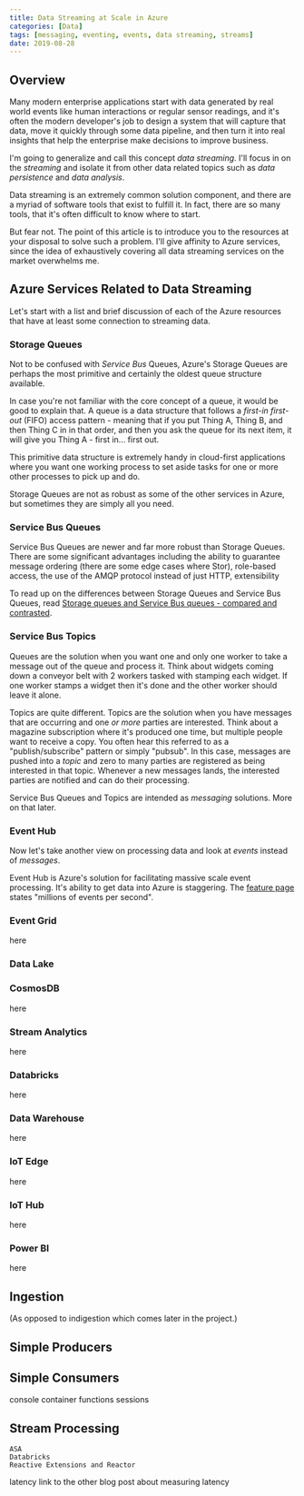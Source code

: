 ```yaml
---
title: Data Streaming at Scale in Azure
categories: [Data]
tags: [messaging, eventing, events, data streaming, streams]
date: 2019-08-28
---
```


## Overview
Many modern enterprise applications start with data generated by real world events like human interactions or regular sensor readings, and it's often the modern developer's job to design a system that will capture that data, move it quickly through some data pipeline, and then turn it into real insights that help the enterprise make decisions to improve business.

I'm going to generalize and call this concept _data streaming_. I'll focus in on the _streaming_ and isolate it from other data related topics such as _data persistence_ and _data analysis_.

Data streaming is an extremely common solution component, and there are a myriad of software tools that exist to fulfill it. In fact, there are so many tools, that it's often difficult to know where to start.

But fear not. The point of this article is to introduce you to the resources at your disposal to solve such a problem. I'll give affinity to Azure services, since the idea of exhaustively covering all data streaming services on the market overwhelms me.

## Azure Services Related to Data Streaming
Let's start with a list and brief discussion of each of the Azure resources that  have at least some connection to streaming data.

### Storage Queues
Not to be confused with _Service Bus_ Queues, Azure's Storage Queues are perhaps the most primitive and certainly the oldest queue structure available.

In case you're not familiar with the core concept of a queue, it would be good to explain that. A queue is a data structure that follows a _first-in first-out_ (FIFO) access pattern - meaning that if you put Thing A, Thing B, and then Thing C in in that order, and then you ask the queue for its next item, it will give you Thing A - first in... first out.

This primitive data structure is extremely handy in cloud-first applications where you want one working process to set aside tasks for one or more other processes to pick up and do.

Storage Queues are not as robust as some of the other services in Azure, but sometimes they are simply all you need.

### Service Bus Queues
Service Bus Queues are newer and far more robust than Storage Queues. There are some significant advantages including the ability to guarantee message ordering (there are some edge cases where Stor), role-based access, the use of the AMQP protocol instead of just HTTP, extensibility

To read up on the differences between Storage Queues and Service Bus Queues, read [Storage queues and Service Bus queues - compared and contrasted](https://docs.microsoft.com/en-us/azure/service-bus-messaging/service-bus-azure-and-service-bus-queues-compared-contrasted).

### Service Bus Topics
Queues are the solution when you want one and only one worker to take a message out of the queue and process it. Think about widgets coming down a conveyor belt with 2 workers tasked with stamping each widget. If one worker stamps a widget then it's done and the other worker should leave it alone.

Topics are quite different. Topics are the solution when you have messages that are occurring and one _or more_ parties are interested. Think about a magazine subscription where it's produced one time, but multiple people want to receive a copy. You often hear this referred to as a "publish/subscribe" pattern or simply "pubsub". In this case, messages are pushed into a _topic_ and zero to many parties are registered as being interested in that topic. Whenever a new messages lands, the interested parties are notified and can do their processing.

Service Bus Queues and Topics are intended as _messaging_ solutions. More on that later.

### Event Hub
Now let's take another view on processing data and look at _events_ instead of _messages_.

Event Hub is Azure's solution for facilitating massive scale event processing. It's ability to get data into Azure is staggering. The [feature page](https://azure.microsoft.com/en-us/services/event-hubs) states "millions of events per second".

### Event Grid
here

### Data Lake

### CosmosDB
here

### Stream Analytics
here

### Databricks
here

### Data Warehouse
here

### IoT Edge
here

### IoT Hub
here

### Power BI
here

## Ingestion
(As opposed to indigestion which comes later in the project.)

## Simple Producers

## Simple Consumers
console
container
functions
    sessions

## Stream Processing
    ASA
    Databricks
    Reactive Extensions and Reactor

latency
    link to the other blog post about measuring latency